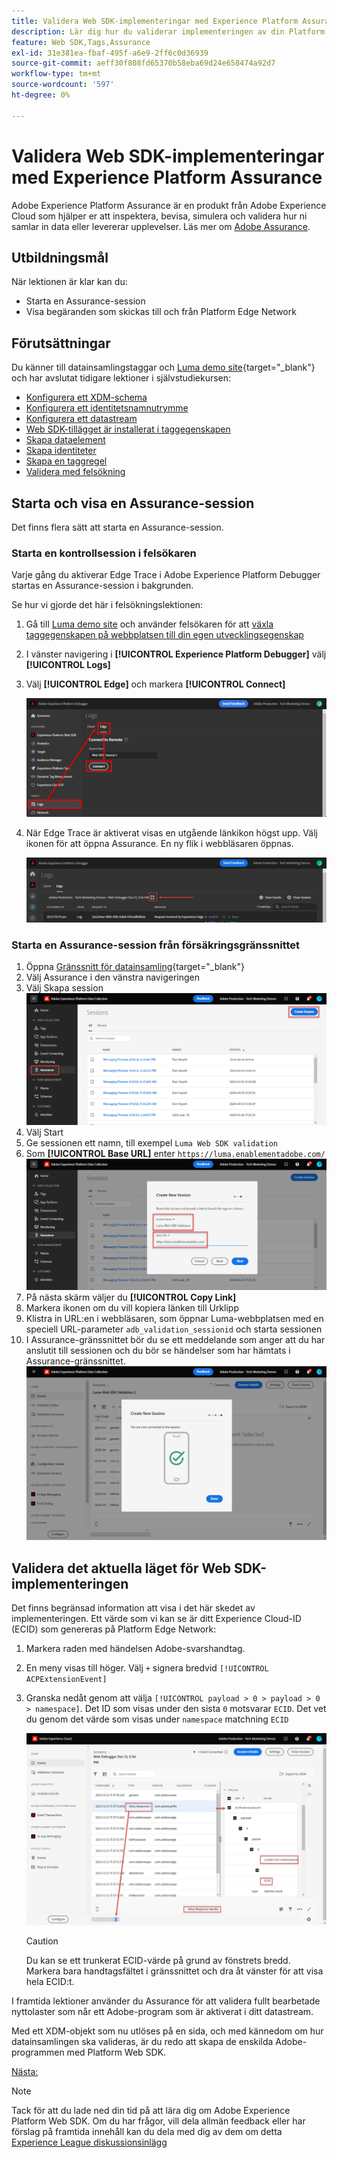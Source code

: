 ```yaml
---
title: Validera Web SDK-implementeringar med Experience Platform Assurance
description: Lär dig hur du validerar implementeringen av din Platform Web SDK med Adobe Experience Platform Assurance. Den här lektionen ingår i självstudiekursen Implementera Adobe Experience Cloud med Web SDK.
feature: Web SDK,Tags,Assurance
exl-id: 31e381ea-fbaf-495f-a6e9-2ff6c0d36939
source-git-commit: aeff30f808fd65370b58eba69d24e658474a92d7
workflow-type: tm+mt
source-wordcount: '597'
ht-degree: 0%

---
```


# Validera Web SDK-implementeringar med Experience Platform Assurance

Adobe Experience Platform Assurance är en produkt från Adobe Experience Cloud som hjälper er att inspektera, bevisa, simulera och validera hur ni samlar in data eller levererar upplevelser. Läs mer om [Adobe Assurance](https://experienceleague.adobe.com/en/docs/experience-platform/assurance/home).


## Utbildningsmål

När lektionen är klar kan du:

* Starta en Assurance-session
* Visa begäranden som skickas till och från Platform Edge Network

## Förutsättningar

Du känner till datainsamlingstaggar och [Luma demo site](https://luma.enablementadobe.com/content/luma/us/en.html){target="_blank"} och har avslutat tidigare lektioner i självstudiekursen:

* [Konfigurera ett XDM-schema](configure-schemas.md)
* [Konfigurera ett identitetsnamnutrymme](configure-identities.md)
* [Konfigurera ett datastream](configure-datastream.md)
* [Web SDK-tillägget är installerat i taggegenskapen](install-web-sdk.md)
* [Skapa dataelement](create-data-elements.md)
* [Skapa identiteter](create-identities.md)
* [Skapa en taggregel](create-tag-rule.md)
* [Validera med felsökning](validate-with-debugger.md)


## Starta och visa en Assurance-session

Det finns flera sätt att starta en Assurance-session.

### Starta en kontrollsession i felsökaren

Varje gång du aktiverar Edge Trace i Adobe Experience Platform Debugger startas en Assurance-session i bakgrunden.

Se hur vi gjorde det här i felsökningslektionen:

1. Gå till [Luma demo site](https://luma.enablementadobe.com/content/luma/us/en.html) och använder felsökaren för att [växla taggegenskapen på webbplatsen till din egen utvecklingsegenskap](validate-with-debugger.md#use-the-experience-platform-debugger-to-map-to-your-tags-property)
1. I vänster navigering i **[!UICONTROL Experience Platform Debugger]** välj **[!UICONTROL Logs]**
1. Välj **[!UICONTROL Edge]** och markera **[!UICONTROL Connect]**

   ![Koppla kantkalkering](assets/analytics-debugger-edgeTrace.png)
1. När Edge Trace är aktiverat visas en utgående länkikon högst upp. Välj ikonen för att öppna Assurance. En ny flik i webbläsaren öppnas.

   ![Starta Assurance-session](assets/validate-debugger-start-assurnance.png)


### Starta en Assurance-session från försäkringsgränssnittet

1. Öppna [Gränssnitt för datainsamling](https://experience.adobe.com/#/data-collection/home){target="_blank"}
1. Välj Assurance i den vänstra navigeringen
1. Välj Skapa session
   ![Skapa en Assurance-session](assets/assurance-create-session.png)
1. Välj Start
1. Ge sessionen ett namn, till exempel `Luma Web SDK validation`
1. Som **[!UICONTROL Base URL]** enter `https://luma.enablementadobe.com/`
   ![Namnge Assurance-sessionen](assets/assurance-name-session.png)
1. På nästa skärm väljer du **[!UICONTROL Copy Link]**
1. Markera ikonen om du vill kopiera länken till Urklipp
1. Klistra in URL:en i webbläsaren, som öppnar Luma-webbplatsen med en speciell URL-parameter `adb_validation_sessionid` och starta sessionen
1. I Assurance-gränssnittet bör du se ett meddelande som anger att du har anslutit till sessionen och du bör se händelser som har hämtats i Assurance-gränssnittet.
   ![Assurance-sessionen har anslutits](assets/assurance-success.png)

## Validera det aktuella läget för Web SDK-implementeringen

Det finns begränsad information att visa i det här skedet av implementeringen. Ett värde som vi kan se är ditt Experience Cloud-ID (ECID) som genereras på Platform Edge Network:

1. Markera raden med händelsen Adobe-svarshandtag.
1. En meny visas till höger. Välj `+` signera bredvid `[!UICONTROL ACPExtensionEvent]`
1. Granska nedåt genom att välja `[!UICONTROL payload > 0 > payload > 0 > namespace]`. Det ID som visas under den sista `0` motsvarar `ECID`. Det vet du genom det värde som visas under `namespace` matchning `ECID`

   ![Verifiera ECID för försäkring](assets/validate-assurance-ecid.png)

   >[!CAUTION]
   >
   >Du kan se ett trunkerat ECID-värde på grund av fönstrets bredd. Markera bara handtagsfältet i gränssnittet och dra åt vänster för att visa hela ECID:t.

I framtida lektioner använder du Assurance för att validera fullt bearbetade nyttolaster som når ett Adobe-program som är aktiverat i ditt datastream.

Med ett XDM-objekt som nu utlöses på en sida, och med kännedom om hur datainsamlingen ska valideras, är du redo att skapa de enskilda Adobe-programmen med Platform Web SDK.

[Nästa: ](setup-experience-platform.md)

>[!NOTE]
>
>Tack för att du lade ned din tid på att lära dig om Adobe Experience Platform Web SDK. Om du har frågor, vill dela allmän feedback eller har förslag på framtida innehåll kan du dela med dig av dem om detta [Experience League diskussionsinlägg](https://experienceleaguecommunities.adobe.com/t5/adobe-experience-platform-launch/tutorial-discussion-implement-adobe-experience-cloud-with-web/td-p/444996)
